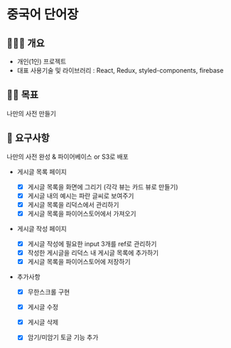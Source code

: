 # 중국어 단어장

## 👩🏻‍🎓 개요
- 개인(1인) 프로젝트
- 대표 사용기술 및 라이브러리 : React, Redux, styled-components, firebase

## 💪🏻 목표

나만의 사전 만들기

## 📃 요구사항

나만의 사전 완성 & 파이어베이스 or S3로 배포

- 게시글 목록 페이지

  - [x] 게시글 목록을 화면에 그리기 (각각 뷰는 카드 뷰로 만들기)
  - [x] 게시글 내의 예시는 파란 글씨로 보여주기
  - [x] 게시글 목록을 리덕스에서 관리하기
  - [x] 게시글 목록을 파이어스토어에서 가져오기

- 게시글 작성 페이지
  - [x] 게시글 작성에 필요한 input 3개를 ref로 관리하기
  - [x] 작성한 게시글을 리덕스 내 게시글 목록에 추가하기
  - [x] 게시글 목록을 파이어스토어에 저장하기

- 추가사항
  - [x] 무한스크롤 구현
  - [x] 게시글 수정
  - [x] 게시글 삭제
  - [x] 암기/미암기 토글 기능 추가

